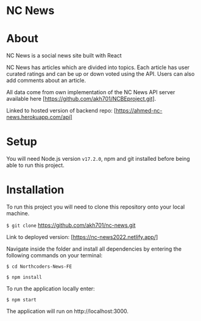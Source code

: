 # NC News

# About

NC News is a social news site built with React 

NC News has articles which are divided into topics. Each article has user curated ratings and can be up or down voted using the API. Users can also add comments about an article. 

All data come from own implementation of the NC News API server available here [https://github.com/akh701/NCBEproject.git].

Linked to hosted version of backend repo: [https://ahmed-nc-news.herokuapp.com/api]

# Setup

You will need Node.js version `v17.2.0`, npm and git installed before being able to run this project.


# Installation

To run this project you will need to clone this repository onto your local machine.

`$ git clone` https://github.com/akh701/nc-news.git

Link to deployed version: [https://nc-news2022.netlify.app/]

Navigate inside the folder and install all dependencies by entering the following commands on your terminal:

`$ cd Northcoders-News-FE`

`$ npm install`

To run the application locally enter:

`$ npm start`

The application will run on http://localhost:3000.